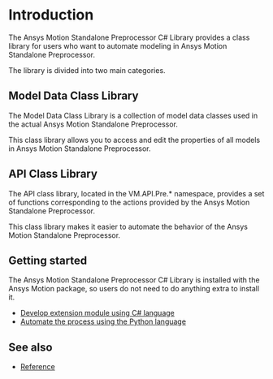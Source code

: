 # Introduction

The Ansys Motion Standalone Preprocessor C# Library provides a class library for users who want to automate modeling in Ansys Motion Standalone Preprocessor.

The library is divided into two main categories.

## Model Data Class Library

The Model Data Class Library is a collection of model data classes used in the actual Ansys Motion Standalone Preprocessor.

This class library allows you to access and edit the properties of all models in Ansys Motion Standalone Preprocessor.

## API Class Library

The API class library, located in the VM.API.Pre.* namespace, provides a set of functions corresponding to the actions provided by the Ansys Motion Standalone Preprocessor.

This class library makes it easier to automate the behavior of the Ansys Motion Standalone Preprocessor.

## Getting started

The Ansys Motion Standalone Preprocessor C# Library is installed with the Ansys Motion package, so users do not need to do anything extra to install it.

* [Develop extension module using C# language](getting_started_cs.md)
* [Automate the process using the Python language](getting_started_py.md)

## See also

* [Reference](lib/VM.md)